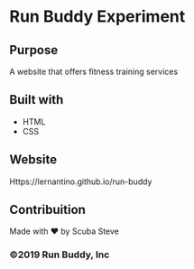 # Run Buddy Experiment

## Purpose
A website that offers fitness training services

## Built with 
* HTML
* CSS

## Website
Https://lernantino.github.io/run-buddy

## Contribuition 
Made with ❤️  by Scuba Steve

### ©️2019 Run Buddy, Inc 
